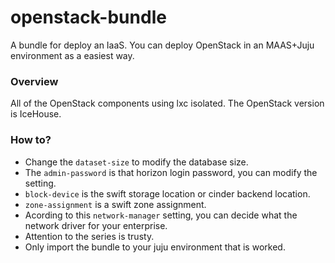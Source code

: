 openstack-bundle
================

A bundle for deploy an IaaS. You can deploy OpenStack in an MAAS+Juju environment as a easiest way.

### Overview
All of the OpenStack components using lxc isolated. The OpenStack version is IceHouse.

### How to?
* Change the `dataset-size` to modify the database size.
* The `admin-password` is that horizon login password, you can modify the setting.
* `block-device` is the swift storage location or cinder backend location.
* `zone-assignment` is a swift zone assignment.
* Acording to this `network-manager` setting, you can decide what the network driver for your enterprise.
* Attention to the series is trusty.
* Only import the bundle to your juju environment that is worked.